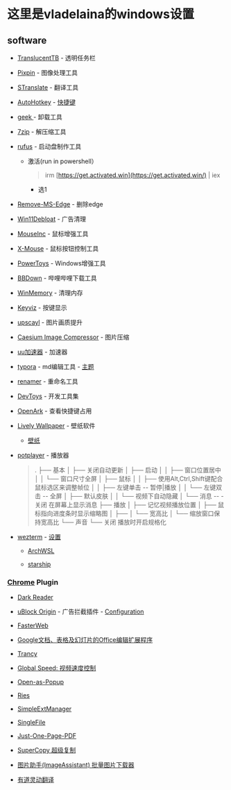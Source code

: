 # 这里是vladelaina的windows设置

## software

- [TranslucentTB](https://apps.microsoft.com/detail/9pf4kz2vn4w9?rtc=1&hl=zh-cn&gl=CH) - 透明任务栏

- [Pixpin](https://pixpinapp.com/) - 图像处理工具

- [STranslate](https://github.com/ZGGSONG/STranslate/releases/) - 翻译工具

- [AutoHotkey](https://www.autohotkey.com/) - [快捷键](https://github.com/vladelaina/dotfiles/blob/main/.winprofile/shortcut_keys.ahk)

- [geek ](https://geekuninstaller.com/) - 卸载工具

- [7zip](https://www.7-zip.org/) - 解压缩工具

- [rufus](https://rufus.ie/zh/) - 启动盘制作工具

  - 激活(run in powershell）

    > irm [https://get.activated.win](https://get.activated.win/) | iex

    - 选1

- [Remove-MS-Edge](https://github.com/ShadowWhisperer/Remove-MS-Edge) - 删除edge

- [Win11Debloat](https://github.com/Raphire/Win11Debloat) - 广告清理

- [MouseInc](https://github.com/vladelaina/dotfiles/tree/main/.winprofile/Mouselnc) - 鼠标增强工具

- [X-Mouse](https://x-mouse-button-control.en.softonic.com/) - 鼠标按钮控制工具

- [PowerToys](https://github.com/microsoft/PowerToys) - Windows增强工具

- [BBDown](https://github.com/nilaoda/BBDown) - 哔哩哔哩下载工具

- [WinMemory](https://github.com/IgorMundstein/WinMemoryCleaner) - 清理内存

- [Keyviz](https://github.com/mulaRahul/keyviz) - 按键显示

- [upscayl](https://github.com/upscayl/upscayl) - 图片画质提升

- [Caesium Image Compressor](https://github.com/Lymphatus/caesium-image-compressor) - 图片压缩

- [uu加速器](https://uu.163.com/) - 加速器

- [typora](https://typoraio.cn/) - md编辑工具 - [主题](https://github.com/vladelaina/Typora-Theme)

- [renamer](https://www.den4b.com/products/renamer) - 重命名工具

- [DevToys](https://github.com/DevToys-app/DevToys) - 开发工具集

- [OpenArk](https://github.com/BlackINT3/OpenArk) - 查看快捷键占用

- [Lively Wallpaper](https://apps.microsoft.com/detail/9ntm2qc6qws7?hl=en-US&gl=CH) \- 壁纸软件

  - [壁纸](https://www.123pan.com/?homeFilePath=5997681,10346464,7363533)

- [potplayer](https://potplayer.io/?lang=zh_CN) - 播放器

  > .
  > ├── 基本
  > │   ├── 关闭自动更新
  > │   ├── 启动
  > │   │   ├── 窗口位置居中
  > │   │   └── 窗口尺寸全屏
  > │   ├── 鼠标
  > │   │   ├── 使用Alt,Ctrl,Shift键配合鼠标选区来调整帧位
  > │   │   ├── 左键单击  --   暂停|播放
  > │   │   └── 左键双击  --   全屏
  > │   ├── 默认皮肤
  > │   │   └── 视频下自动隐藏
  > │   └── 消息  -- -关闭 在屏幕上显示消息
  > ├── 播放
  > │   ├── 记忆视频播放位置
  > │   ├── 鼠标指向进度条时显示缩略图
  > │   ├──
  > │   └── 宽高比
  > │       └── 缩放窗口保持宽高比
  > └── 声音
  >     └── 关闭 播放时开启规格化

- [wezterm](https://wezterm.org/install/windows.html) - [设置](https://github.com/vladelaina/dotfiles)

  - [ArchWSL](https://github.com/yuk7/ArchWSL)

  - [starship](https://starship.rs/zh-CN/)

### [Chrome](https://www.google.com/intl/zh-CN/chrome/) Plugin

- [Dark Reader](https://chromewebstore.google.com/detail/dark-reader/eimadpbcbfnmbkopoojfekhnkhdbieeh?hl=zh-CN)

- [uBlock Origin]( https://chromewebstore.google.com/detail/ublock-origin/cjpalhdlnbpafiamejdnhcphjbkeiagm?hl=zh-CN&utm_source=ext_sidebar) - 广告拦截插件 - [Configuration](https://github.com/vladelaina/configurationFile/blob/main/my-ublock-static.txt)

- [FasterWeb](https://chromewebstore.google.com/detail/fasterweb/nmgpnfccjfjhdenioncabecepjcmdnjg?hl=zh-CN)

- [Google文档、表格及幻灯片的Office编辑扩展程序](https://chromewebstore.google.com/detail/google%E6%96%87%E6%A1%A3%E3%80%81%E8%A1%A8%E6%A0%BC%E5%8F%8A%E5%B9%BB%E7%81%AF%E7%89%87%E7%9A%84office%E7%BC%96%E8%BE%91%E6%89%A9/gbkeegbaiigmenfmjfclcdgdpimamgkj?hl=zh-CN)

- [Trancy](https://chromewebstore.google.com/detail/ai-%E5%8F%8C%E8%AF%AD%E5%AD%97%E5%B9%95%E7%BD%91%E9%A1%B5%E6%B2%89%E6%B5%B8%E7%BF%BB%E8%AF%91-%E2%80%94-trancy-%E8%AF%AD%E8%A8%80/mjdbhokoopacimoekfgkcoogikbfgngb?hl=zh-CN)

- [Global Speed: 视频速度控制](https://chromewebstore.google.com/detail/global-speed-%E8%A7%86%E9%A2%91%E9%80%9F%E5%BA%A6%E6%8E%A7%E5%88%B6/jpbjcnkcffbooppibceonlgknpkniiff?hl=zh-CN)

- [Open-as-Popup](https://chromewebstore.google.com/detail/open-as-popup/ncppfjladdkdaemaghochfikpmghbcpc?hl=zh-CN)

- [Ries](https://chromewebstore.google.com/detail/ries-learn-language-natur/gommajbfaholfodlhddhaonphdhonjgj?hl=zh-CN)

- [SimpleExtManager](https://chromewebstore.google.com/detail/simpleextmanager/kniehgiejgnnpgojkdhhjbgbllnfkfdk?hl=zh-CN)

- [SingleFile](https://chromewebstore.google.com/detail/singlefile/mpiodijhokgodhhofbcjdecpffjipkle?hl=zh-CN)

- [Just-One-Page-PDF](https://chromewebstore.google.com/detail/just-one-page-pdf-an-awes/fgbhbfdgdlojklkbhdoilkdlomoilbpl?hl=zh-CN)

- [SuperCopy 超级复制](https://chromewebstore.google.com/detail/supercopy-%E8%B6%85%E7%BA%A7%E5%A4%8D%E5%88%B6/onepmapfbjohnegdmfhndpefjkppbjkm?hl=zh-CN)

- [图片助手(ImageAssistant) 批量图片下载器](https://chromewebstore.google.com/detail/%E5%9B%BE%E7%89%87%E5%8A%A9%E6%89%8Bimageassistant-%E6%89%B9%E9%87%8F%E5%9B%BE%E7%89%87%E4%B8%8B%E8%BD%BD/dbjbempljhcmhlfpfacalomonjpalpko?hl=zh-CN)

-  [有道灵动翻译](https://chromewebstore.google.com/detail/%E6%9C%89%E9%81%93%E7%81%B5%E5%8A%A8%E7%BF%BB%E8%AF%91/jlpcnoohcpfgpbalhlggdhjocgnlgafn?hl=zh-CN)







